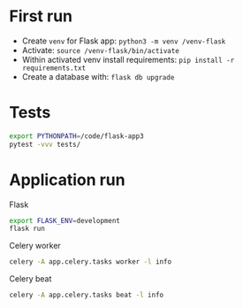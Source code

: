 # First run
- Create `venv` for Flask app: `python3 -m venv /venv-flask`
- Activate: `source /venv-flask/bin/activate`
- Within activated venv install requirements: `pip install -r requirements.txt`
- Create a database with: `flask db upgrade`

# Tests
```bash
export PYTHONPATH=/code/flask-app3
pytest -vvv tests/
```
# Application run
Flask
```bash
export FLASK_ENV=development
flask run
```
Celery worker
```bash
celery -A app.celery.tasks worker -l info
```
Celery beat
```bash
celery -A app.celery.tasks beat -l info
```
